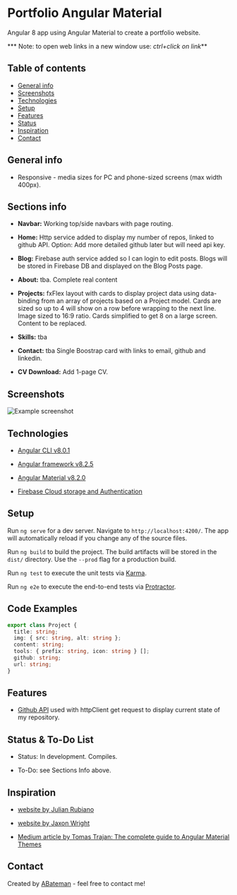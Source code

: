 # Portfolio Angular Material

Angular 8 app using Angular Material to create a portfolio website.

*** Note: to open web links in a new window use: _ctrl+click on link_**

## Table of contents

* [General info](#general-info)
* [Screenshots](#screenshots)
* [Technologies](#technologies)
* [Setup](#setup)
* [Features](#features)
* [Status](#status)
* [Inspiration](#inspiration)
* [Contact](#contact)

## General info

* Responsive - media sizes for PC and phone-sized screens (max width 400px).

## Sections info

* **Navbar:** Working top/side navbars with page routing.

* **Home:** Http service added to display my number of repos, linked to github API. Option: Add more detailed github later but will need api key.

* **Blog:** Firebase auth service added so I can login to edit posts. Blogs will be stored in Firebase DB and displayed on the Blog Posts page.

* **About:** tba. Complete real content

* **Projects:** fxFlex layout with cards to display project data using data-binding from an array of projects based on a Project model. Cards are sized so up to 4 will show on a row before wrapping to the next line. Image sized to 16:9 ratio. Cards simplified to get 8 on a large screen. Content to be replaced.

* **Skills:** tba

* **Contact:** tba Single Boostrap card with links to email, github and linkedin.

* **CV Download:** Add 1-page CV.

## Screenshots

![Example screenshot](./img/.png)

## Technologies

* [Angular CLI v8.0.1](https://github.com/angular/angular-cli)

* [Angular framework v8.2.5](https://angular.io/)

* [Angular Material v8.2.0](https://material.angular.io/)

* [Firebase Cloud storage and Authentication](https://firebase.google.com)

## Setup

Run `ng serve` for a dev server. Navigate to `http://localhost:4200/`. The app will automatically reload if you change any of the source files.

Run `ng build` to build the project. The build artifacts will be stored in the `dist/` directory. Use the `--prod` flag for a production build.

Run `ng test` to execute the unit tests via [Karma](https://karma-runner.github.io).

Run `ng e2e` to execute the end-to-end tests via [Protractor](http://www.protractortest.org/).

## Code Examples

```typescript
export class Project {
  title: string;
  img: { src: string, alt: string };
  content: string;
  tools: { prefix: string, icon: string } [];
  github: string;
  url: string;
}

```

## Features

* [Github API](https://developer.github.com/v4/query/) used with httpClient get request to display current state of my repository.

## Status & To-Do List

* Status: In development. Compiles.

* To-Do: see Sections Info above.

## Inspiration

* [website by Julian Rubiano](http://www.julienrubiano.fr/)

* [website by Jaxon Wright](https://jaxonwright.com/)

* [Medium article by Tomas Trajan: The complete guide to Angular Material Themes](https://medium.com/@tomastrajan/the-complete-guide-to-angular-material-themes-4d165a9d24d1)

## Contact

Created by [ABateman](https://www.andrewbateman.org) - feel free to contact me!
